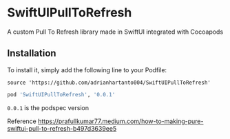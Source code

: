 # SwiftUIPullToRefresh

A custom Pull To Refresh library made in SwiftUI integrated with Cocoapods

## Installation

To install it, simply add the following line to your Podfile:
```
source 'https://github.com/adrianhartanto004/SwiftUIPullToRefresh'
```

```ruby
pod 'SwiftUIPullToRefresh', '0.0.1'
```
`0.0.1` is the podspec version

Reference https://prafullkumar77.medium.com/how-to-making-pure-swiftui-pull-to-refresh-b497d3639ee5
